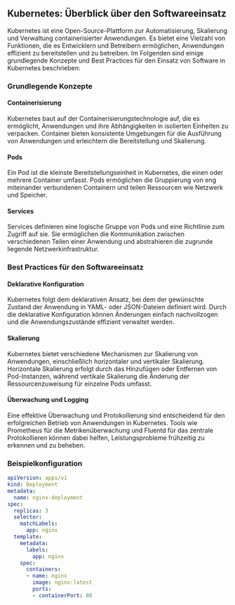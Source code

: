 ## Kubernetes: Überblick über den Softwareeinsatz

Kubernetes ist eine Open-Source-Plattform zur Automatisierung, Skalierung und Verwaltung containerisierter Anwendungen. Es bietet eine Vielzahl von Funktionen, die es Entwicklern und Betreibern ermöglichen, Anwendungen effizient zu bereitstellen und zu betreiben. Im Folgenden sind einige grundlegende Konzepte und Best Practices für den Einsatz von Software in Kubernetes beschrieben:

### Grundlegende Konzepte

#### Containerisierung

Kubernetes baut auf der Containerisierungstechnologie auf, die es ermöglicht, Anwendungen und ihre Abhängigkeiten in isolierten Einheiten zu verpacken. Container bieten konsistente Umgebungen für die Ausführung von Anwendungen und erleichtern die Bereitstellung und Skalierung.

#### Pods

Ein Pod ist die kleinste Bereitstellungseinheit in Kubernetes, die einen oder mehrere Container umfasst. Pods ermöglichen die Gruppierung von eng miteinander verbundenen Containern und teilen Ressourcen wie Netzwerk und Speicher.

#### Services

Services definieren eine logische Gruppe von Pods und eine Richtlinie zum Zugriff auf sie. Sie ermöglichen die Kommunikation zwischen verschiedenen Teilen einer Anwendung und abstrahieren die zugrunde liegende Netzwerkinfrastruktur.

### Best Practices für den Softwareeinsatz

#### Deklarative Konfiguration

Kubernetes folgt dem deklarativen Ansatz, bei dem der gewünschte Zustand der Anwendung in YAML- oder JSON-Dateien definiert wird. Durch die deklarative Konfiguration können Änderungen einfach nachvollzogen und die Anwendungszustände effizient verwaltet werden.

#### Skalierung

Kubernetes bietet verschiedene Mechanismen zur Skalierung von Anwendungen, einschließlich horizontaler und vertikaler Skalierung. Horizontale Skalierung erfolgt durch das Hinzufügen oder Entfernen von Pod-Instanzen, während vertikale Skalierung die Änderung der Ressourcenzuweisung für einzelne Pods umfasst.

#### Überwachung und Logging

Eine effektive Überwachung und Protokollierung sind entscheidend für den erfolgreichen Betrieb von Anwendungen in Kubernetes. Tools wie Prometheus für die Metrikenüberwachung und Fluentd für das zentrale Protokollieren können dabei helfen, Leistungsprobleme frühzeitig zu erkennen und zu beheben.

### Beispielkonfiguration

```yaml
apiVersion: apps/v1
kind: Deployment
metadata:
  name: nginx-deployment
spec:
  replicas: 3
  selector:
    matchLabels:
      app: nginx
  template:
    metadata:
      labels:
        app: nginx
    spec:
      containers:
      - name: nginx
        image: nginx:latest
        ports:
        - containerPort: 80
```